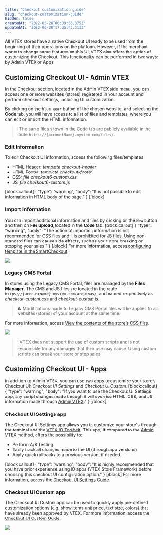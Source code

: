 ```yaml
---
title: "Checkout customization guide"
slug: "checkout-customization-guide"
hidden: false
createdAt: "2022-05-20T00:39:53.375Z"
updatedAt: "2022-06-20T17:35:43.313Z"
---
```


All VTEX stores have a native Checkout UI ready to be used from the beginning of their operations on the platform. However, if the merchant wants to change some features on this UI, VTEX also offers the option of customizing the Checkout. This functionality can be performed in two ways: by Admin VTEX or Apps.

## Customizing Checkout UI - Admin VTEX

In the Checkout section, located in the Admin VTEX side menu, you can access one or more websites (stores) registered in your account and perform checkout settings, including UI customization.

By clicking on the `blue gear` button of the chosen website, and selecting the **Code** tab, you will have access to a list of files and templates, where you can edit or import the HTML information.

> ℹ️ The same files shown in the Code tab are publicly available in the route `https://{accountName}.myvtex.com/files/`.

### Edit Information

To edit Checkout UI information, access the following files/templates:

- HTML Header: *template* *checkout-header*
- HTML Footer: *template* *checkout-footer*
- CSS: *file checkout6-custom.css*
- JS: *file checkout6-custom.js*

[block:callout]
{
"type": "warning",
"body": "It is not possible to edit information in HTML body of the page."
}
[/block]

### Import Information

You can import additional information and files by clicking on the `New` button and then on **File upload**, located in the **Code** tab.
[block:callout]
{
"type": "warning",
"body": "The action of importing information is not recommended for CSS files and it is prohibited for JS files. Using non-standard files can cause side effects, such as your store breaking or stopping your sales."
}
[/block]
For more information, access [configuring template in the SmartCheckout](https://help.vtex.com/en/tutorial/configurar-template-no-smartcheckout--frequentlyAskedQuestions_599#).

![](https://cdn.jsdelivr.net/gh/vtexdocs/dev-portal-content@main/images/checkout-customization-guide-0.PNG)

### Legacy CMS Portal

In stores using the Legacy CMS Portal, files are managed by the **Files Manager**. The CMS and JS files are located in the route `https://{accountName}.myvtex.com/arquivos/`, and named respectively as *checkout-custom.css* and *checkout-custom.js*.

>⚠️ Modifications made to Legacy CMS Portal files will be applied to all websites (stores) of your account at the same time.

For more information, access [View the contents of the store's CSS files](https://help.vtex.com/en/tutorial/view-the-contents-of-the-stores-css-files--U5v7DXpRSee86uqiKQUQi#).

![](https://cdn.jsdelivr.net/gh/vtexdocs/dev-portal-content@main/images/checkout-customization-guide-1.PNG)

> ❗ VTEX does not support the use of custom scripts and is not responsible for any damages that their use may cause. Using custom scripts can break your store or stop sales.

## Customizing Checkout UI - Apps

In addition to Admin VTEX, you can use two apps to customize your store’s Checkout UI: *Checkout UI Settings* and *Checkout UI Custom*.
[block:callout]
{
"type": "warning",
"body": "If you want to use the Checkout UI Settings app, any script changes made through it will override HTML, CSS, and JS information made through [Admin VTEX](https://developers.vtex.com/docs/guides/vtex-checkout-ui-settings)."
}
[/block]

### Checkout UI Settings app

The Checkout UI Settings app allows you to customize your store's through the terminal and the [VTEX IO Toolbelt](https://developers.vtex.com/docs/guides/vtex-io-documentation-vtex-io-cli-install). This app, if compared to the [Admin VTEX](https://developers.vtex.com/docs/guides/vtex-checkout-ui-settings) method, offers the possibility to:

- Perform A/B Testing
- Easily track all changes made to the UI (through app versions)
- Apply quick rollbacks to a previous version, if needed.

[block:callout]
{
"type": "warning",
"body": "It is highly recommended that you have prior experience using IO apps (VTEX Store Framework) before choosing this checkout UI configuration option."
}
[/block]
For more information, access the [Checkout UI Settings Guide](https://developers.vtex.com/docs/guides/vtex-checkout-ui-settings).

### Checkout UI Custom app

The Checkout UI Custom app can be used to quickly apply pre-defined customization options (e.g. show items unit price, text size, colors) that have already been approved by VTEX. For more information, access the [Checkout UI Custom Guide](https://developers.vtex.com/docs/guides/vtex-checkout-ui-custom-v0).

![](https://cdn.jsdelivr.net/gh/vtexdocs/dev-portal-content@main/images/checkout-customization-guide-2.PNG)
